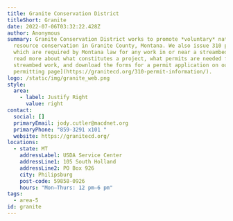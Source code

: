 ```yaml
---
title: Granite Conservation District
titleShort: Granite
date: 2022-07-06T03:32:22.428Z
author: Anonymous
summary: Granite Conservation District works to promote *voluntary* natural
  resource conservation in Granite County, Montana. We also issue 310 permits,
  which are required by Montana law for any work in or near a streambed. You can
  read more about what constitutes a project, what permits are needed for
  streambed work, and download the forms for a permit application on our [stream
  permitting page](https://granitecd.org/310-permit-information/).
logo: /static/img/granite_web.png
style:
  area:
    - label: Justify Right
      value: right
contact:
  social: []
  primaryEmail: jody.cutler@macdnet.org
  primaryPhone: "859-3291 x101 "
  website: https://granitecd.org/
locations:
  - state: MT
    addressLabel: USDA Service Center
    addressLine1: 105 South Holland
    addressLine2: PO Box 926
    city: Philipsburg
    post-code: 59858-0926
    hours: "Mon–Thurs: 12 pm–6 pm"
tags:
  - area-5
id: granite
---
```


